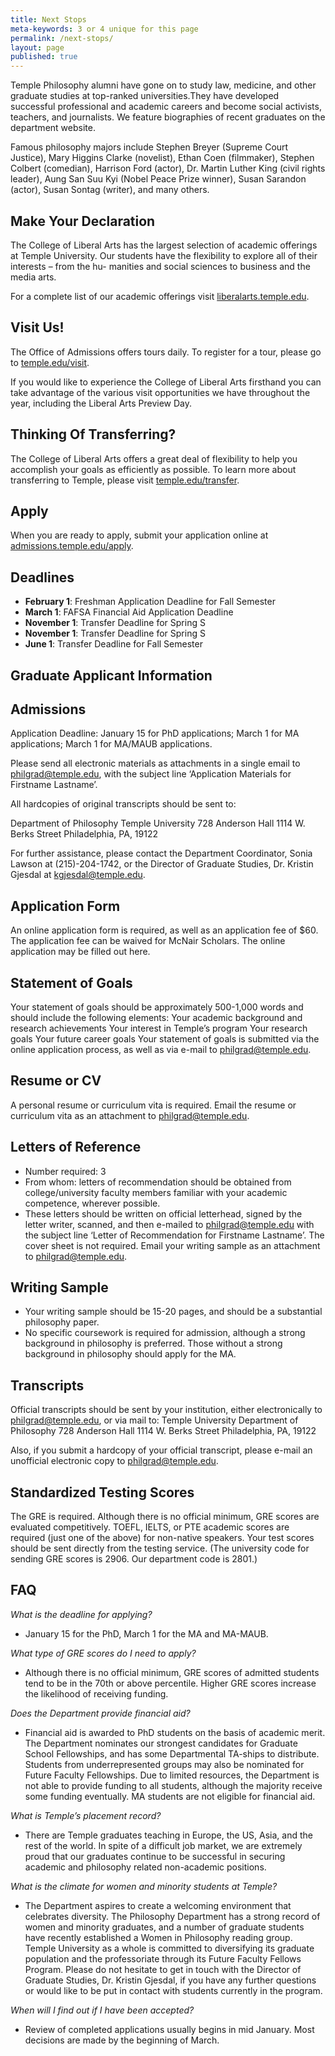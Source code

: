 ```yaml
---
title: Next Stops
meta-keywords: 3 or 4 unique for this page
permalink: /next-stops/
layout: page
published: true
---
```


Temple Philosophy alumni have gone on to study law, medicine, and other graduate studies at  top-ranked universities.They have developed successful professional and academic careers and become social activists, teachers, and journalists. We feature biographies of recent graduates on the department website.

Famous philosophy majors include Stephen Breyer (Supreme Court Justice), Mary Higgins Clarke (novelist), Ethan Coen (filmmaker), Stephen Colbert (comedian), Harrison Ford (actor), Dr. Martin  Luther King (civil rights leader), Aung San Suu Kyi (Nobel Peace Prize winner), Susan Sarandon  (actor), Susan Sontag (writer), and many others.

## Make Your Declaration

The College of Liberal Arts has the largest selection of academic offerings at Temple University.
Our students have the flexibility to explore all of their interests – from the hu- manities and
social sciences to business and the media arts.

For a complete list of our academic offerings visit [liberalarts.temple.edu](liberalarts.temple.edu).

## Visit Us!

The Office of Admissions offers tours daily. To register for a tour, please go to [temple.edu/visit](temple.edu/visit).

If you would like to experience the College of Liberal Arts firsthand you can take advantage of the
various visit opportunities we have throughout the year, including the Liberal Arts Preview Day.

## Thinking Of Transferring?

The College of Liberal Arts offers a great deal of flexibility to help you accomplish your goals as
efficiently as possible. To learn more about transferring to Temple, please visit [temple.edu/transfer](temple.edu/transfer).

## Apply
When you are ready to apply, submit your application online at [admissions.temple.edu/apply](http://admissions.temple.edu/apply).

## Deadlines

- **February 1**: Freshman Application Deadline for Fall Semester 
- **March 1**: FAFSA Financial Aid Application Deadline 
- **November 1**: Transfer Deadline for Spring S
- **November 1**: Transfer Deadline for Spring S
- **June 1**: Transfer Deadline for Fall Semester

## Graduate Applicant Information

## Admissions

Application Deadline: January 15 for PhD applications; March 1 for MA applications; March 1 for MA/MAUB applications.

Please send all electronic materials as attachments in a single email to [philgrad@temple.edu](philgrad@temple.edu), with the subject line ‘Application Materials for Firstname Lastname’.

All hardcopies of original transcripts should be sent to:

Department of Philosophy
Temple University
728 Anderson Hall
1114 W. Berks Street
Philadelphia, PA, 19122

For further assistance, please contact the Department Coordinator, Sonia Lawson at (215)-204-1742, or the Director of Graduate Studies, Dr. Kristin Gjesdal at [kgjesdal@temple.edu](kgjesdal@temple.edu).

## Application Form

An online application form is required, as well as an application fee of $60. The application fee can be waived for McNair Scholars. The online application may be filled out here.

## Statement of Goals

Your statement of goals should be approximately 500-1,000 words and should include the following elements:
Your academic background and research achievements
Your interest in Temple’s program
Your research goals
Your future career goals
Your statement of goals is submitted via the online application process, as well as via e-mail to [philgrad@temple.edu](philgrad@temple.edu).

## Resume or CV

A personal resume or curriculum vita is required.
Email the resume or curriculum vita as an attachment to [philgrad@temple.edu](philgrad@temple.edu).

## Letters of Reference

- Number required: 3
- From whom: letters of recommendation should be obtained from college/university faculty members familiar with your academic competence, wherever possible.
- These letters should be written on official letterhead, signed by the letter writer, scanned, and then e-mailed to [philgrad@temple.edu](philgrad@temple.edu) with the subject line ‘Letter of Recommendation for Firstname Lastname’. The cover sheet is not required.
Email your writing sample as an attachment to [philgrad@temple.edu](philgrad@temple.edu).

## Writing Sample

- Your writing sample should be 15-20 pages, and should be a substantial philosophy paper.
- No specific coursework is required for admission, although a strong background in philosophy is preferred. Those without a strong background in philosophy should apply for the MA.

## Transcripts

Official transcripts should be sent by your institution, either electronically to [philgrad@temple.edu](philgrad@temple.edu), or via mail to:
Temple University
Department of Philosophy
728 Anderson Hall
1114 W. Berks Street
Philadelphia, PA, 19122

Also, if you submit a hardcopy of your official transcript, please e-mail an unofficial electronic copy to [philgrad@temple.edu](philgrad@temple.edu).

## Standardized Testing Scores

The GRE is required. Although there is no official minimum, GRE scores are evaluated competitively.
TOEFL, IELTS, or PTE academic scores are required (just one of the above) for non-native speakers.
Your test scores should be sent directly from the testing service. (The university code for sending GRE scores is 2906. Our department code is 2801.)

## FAQ

_What is the deadline for applying?_ 
- January 15 for the PhD, March 1 for the MA and MA-MAUB.

_What type of GRE scores do I need to apply?_
- Although there is no official minimum, GRE scores of admitted students tend to be in the 70th or above percentile. Higher GRE scores increase the likelihood of receiving funding.

_Does the Department provide financial aid?_
- Financial aid is awarded to PhD students on the basis of academic merit. The Department nominates our strongest candidates for Graduate School Fellowships, and has some Departmental TA-ships to distribute. Students from underrepresented groups may also be nominated for Future Faculty Fellowships. Due to limited resources, the Department is not able to provide funding to all students, although the majority receive some funding eventually. MA students are not eligible for financial aid.

_What is Temple’s placement record?_
- There are Temple graduates teaching in Europe, the US, Asia, and the rest of the world. In spite of a difficult job market, we are extremely proud that our graduates continue to be successful in securing academic and philosophy related non-academic positions.

_What is the climate for women and minority students at Temple?_
- The Department aspires to create a welcoming environment that celebrates diversity. The Philosophy Department has a strong record of women and minority graduates, and a number of graduate students have recently established a Women in Philosophy reading group. Temple University as a whole is committed to diversifying its graduate population and the professoriate through its Future Faculty Fellows Program. Please do not hesitate to get in touch with the Director of Graduate Studies, Dr. Kristin Gjesdal, if you have any further questions or would like to be put in contact with students currently in the program.

_When will I find out if I have been accepted?_
- Review of completed applications usually begins in mid January. Most decisions are made by the beginning of March.
